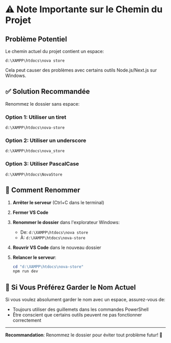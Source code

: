 # ⚠️ Note Importante sur le Chemin du Projet

## Problème Potentiel

Le chemin actuel du projet contient un espace:
```
d:\XAMPP\htdocs\nova store
```

Cela peut causer des problèmes avec certains outils Node.js/Next.js sur Windows.

## ✅ Solution Recommandée

Renommez le dossier sans espace:

### Option 1: Utiliser un tiret
```
d:\XAMPP\htdocs\nova-store
```

### Option 2: Utiliser un underscore
```
d:\XAMPP\htdocs\nova_store
```

### Option 3: Utiliser PascalCase
```
d:\XAMPP\htdocs\NovaStore
```

## 🔧 Comment Renommer

1. **Arrêter le serveur** (Ctrl+C dans le terminal)

2. **Fermer VS Code**

3. **Renommer le dossier** dans l'explorateur Windows:
   - De: `d:\XAMPP\htdocs\nova store`
   - À: `d:\XAMPP\htdocs\nova-store`

4. **Rouvrir VS Code** dans le nouveau dossier

5. **Relancer le serveur**:
   ```powershell
   cd "d:\XAMPP\htdocs\nova-store"
   npm run dev
   ```

## 🎯 Si Vous Préférez Garder le Nom Actuel

Si vous voulez absolument garder le nom avec un espace, assurez-vous de:
- Toujours utiliser des guillemets dans les commandes PowerShell
- Être conscient que certains outils peuvent ne pas fonctionner correctement

---

**Recommandation**: Renommez le dossier pour éviter tout problème futur! 🚀
